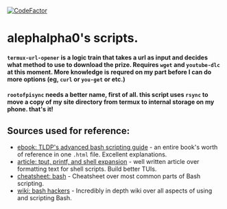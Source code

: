 [![CodeFactor](https://www.codefactor.io/repository/github/alephalpha0/scripts/badge)](https://www.codefactor.io/repository/github/alephalpha0/scripts)
# alephalpha0's scripts.

#### `termux-url-opener` is a logic train that takes a url as input and decides what method to use to download the prize. Requires `wget` and `youtube-dlc` at this moment. More knowledge is requred on my part before I can do more options (eg, `curl` or `you-get` or etc.) 

#### `rootofpisync` needs a better name, first of all. this script uses `rsync` to move a copy of my site directory from termux to internal storage on my phone. that's it! 
  
## Sources used for reference: 
+ [ebook: TLDP's advanced bash scripting guide](https://tldp.org/LDP/abs/html/abs-guide.html) - an entire book's worth of reference in one `.html` file. Excellent explanations. 
+ [article: tput, printf, and shell expansion](https://linuxhint.com/tput-printf-and-shell-expansions-how-to-create-awesome-outputs-with-bash-scripts/) - well written article over formatting text for shell scripts. Build better TUIs. 
+ [cheatsheet: bash](https://devhints.io/bash) - Cheatsheet over most common parts of Bash scripting.
+ [wiki: bash hackers](https://wiki.bash-hackers.org) - Incredibly in depth wiki over all aspects of using and scripting Bash.
